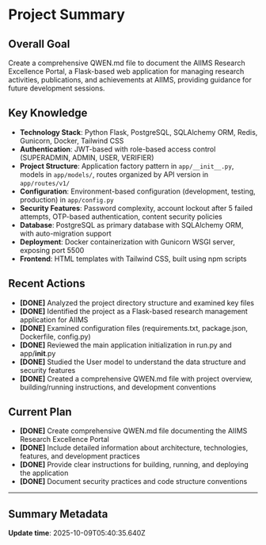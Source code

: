 # Project Summary

## Overall Goal
Create a comprehensive QWEN.md file to document the AIIMS Research Excellence Portal, a Flask-based web application for managing research activities, publications, and achievements at AIIMS, providing guidance for future development sessions.

## Key Knowledge
- **Technology Stack**: Python Flask, PostgreSQL, SQLAlchemy ORM, Redis, Gunicorn, Docker, Tailwind CSS
- **Authentication**: JWT-based with role-based access control (SUPERADMIN, ADMIN, USER, VERIFIER)
- **Project Structure**: Application factory pattern in `app/__init__.py`, models in `app/models/`, routes organized by API version in `app/routes/v1/`
- **Configuration**: Environment-based configuration (development, testing, production) in `app/config.py`
- **Security Features**: Password complexity, account lockout after 5 failed attempts, OTP-based authentication, content security policies
- **Database**: PostgreSQL as primary database with SQLAlchemy ORM, with auto-migration support
- **Deployment**: Docker containerization with Gunicorn WSGI server, exposing port 5500
- **Frontend**: HTML templates with Tailwind CSS, built using npm scripts

## Recent Actions
- **[DONE]** Analyzed the project directory structure and examined key files
- **[DONE]** Identified the project as a Flask-based research management application for AIIMS
- **[DONE]** Examined configuration files (requirements.txt, package.json, Dockerfile, config.py)
- **[DONE]** Reviewed the main application initialization in run.py and app/__init__.py
- **[DONE]** Studied the User model to understand the data structure and security features
- **[DONE]** Created a comprehensive QWEN.md file with project overview, building/running instructions, and development conventions

## Current Plan
- **[DONE]** Create comprehensive QWEN.md file documenting the AIIMS Research Excellence Portal
- **[DONE]** Include detailed information about architecture, technologies, features, and development practices
- **[DONE]** Provide clear instructions for building, running, and deploying the application
- **[DONE]** Document security practices and code structure conventions

---

## Summary Metadata
**Update time**: 2025-10-09T05:40:35.640Z 

